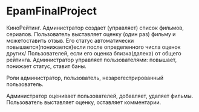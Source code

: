 # EpamFinalProject

КиноРейтинг.
Администратор создает (управляет) список фильмов, сериалов. Пользователь выставляет оценку (один раз) фильму и можетоставить отзыв.
Его статус автоматически повышается(понижается)если после определенного числа оценок других/ Пользователей, если его оценка близка(далека) от общего рейтинга.
Администратор управляет пользователями: повышает, понижает статус, ставит баны.

Роли администратор, пользователь, незарегестрированный пользователь.


Администратор оценивает пользователей, добавляет, удаляет фильмы.
Пользователь выставляет оценку, оставляет комментарии.
